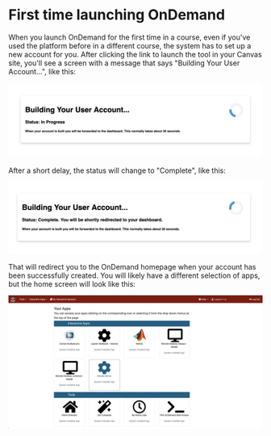 # First time launching OnDemand

When you launch OnDemand for the first time in a course, even if you've used the platform before in a different course, the system has to set up a new account for you. After clicking the link to launch the tool in your Canvas site, you'll see a screen with a message that says "Building Your User Account...", like this:

![Screenshot of text that reads: Building Your User Account... Status: In Progress When your account is built you will be forwarded to the dashboard. This normally takes about 30 seconds.](images/first-launch-1.png)

After a short delay, the status will change to "Complete", like this:

![Screenshot of text that reads: Building Your User Account... Status: Complete. You will shortly be redirected to your dashboard. When your account is built you will be forwarded to the dashboard. This normally takes about 30 seconds.](images/first-launch-2.png)

That will redirect you to the OnDemand homepage when your account has been successfully created. You will likely have a different selection of apps, but the home screen will look like this:

![screenshot of OnDemand home page](images/first-launch-3.jpg)
